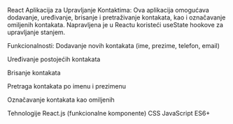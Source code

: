 React Aplikacija za Upravljanje Kontaktima:
Ova aplikacija omogućava dodavanje, uređivanje, brisanje i pretraživanje kontakata, kao i označavanje omiljenih kontakata. Napravljena je u Reactu koristeći useState hookove za upravljanje stanjem.

 Funkcionalnosti:
 Dodavanje novih kontakata (ime, prezime, telefon, email)

 Uređivanje postojećih kontakata

 Brisanje kontakata

 Pretraga kontakata po imenu i prezimenu

 Označavanje kontakata kao omiljenih

 Tehnologije
React.js (funkcionalne komponente)
CSS
JavaScript ES6+

